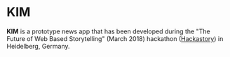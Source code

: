 # KIM

**KIM** is a prototype news app that has been developed during the "The Future of Web Based Storytelling" (March 2018) hackathon ([Hackastory](https://hackastory.com/)) in Heidelberg, Germany.